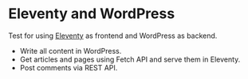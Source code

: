 # Eleventy and WordPress

Test for using [Eleventy](https://www.11ty.dev/) as frontend and WordPress as backend.

- Write all content in WordPress.
- Get articles and pages using Fetch API and serve them in Eleventy.
- Post comments via REST API.
